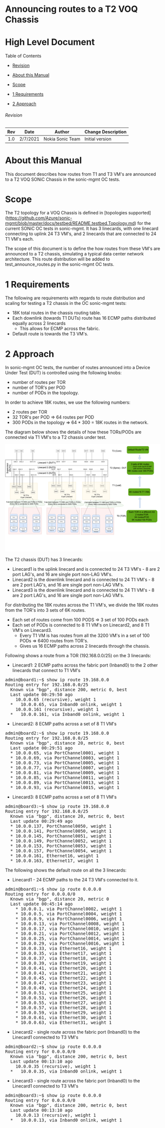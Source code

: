 # Announcing routes to a T2 VOQ Chassis
# High Level Document

Table of Contents

  - [Revision](#revision)

  - [About this Manual](#about-this-manual)

  - [Scope](#scope)

  - [1 Requirements](#1-requirements)
  
  - [2 Approach](#2-approach)


   
###### Revision
| Rev |     Date    |       Author                                                                       | Change Description                |
|:---:|:-----------:|:----------------------------------------------------------------------------------:|-----------------------------------|
| 1.0 | 2/7/2021    | Nokia Sonic Team                                                                   | Initial  version                  |


# About this Manual
This document describes how routes from T1 and T3 VM's are announced to a T2 VOQ SONiC Chassis in the sonic-mgmt OC tests.

# Scope
The T2 topology for a VOQ Chassis is defined in [topologies supported] (https://github.com/Azure/sonic-mgmt/blob/master/docs/testbed/README.testbed.Topology.md) for the current SONiC OC tests in sonic-mgmt. It has 3 linecards, with one linecard connecting to uplink 24 T3 VM's, and 2 linecards that are connected to 24 T1 VM's each. 

The scope of this document is to define the how routes from these VM's are announced to a T2 chassis, simulating a typical data center network architecture. This route distribution will be added to test_announce_routes.py in the sonic-mgmt OC tests.

# 1 Requirements
The following are requirements with regards to route distribution and scaling for testing a T2 chassis in the OC sonic-mgmt tests:
- 18K total routes in the chassis routing table.
- Each downlink (towards T1 DUTs) route has 16 ECMP paths distributed equally across 2 linecards 
   - This allows for ECMP across the fabric.
- Default route is towards the T3 VM's.

# 2 Approach
In sonic-mgmt OC tests, the number of routes announced into a Device Under Test (DUT) is controlled using the following knobs:
- number of routes per TOR
- number of TOR's per POD
- number of PODs in the topology.

In order to achieve 18K routes, we use the following numbers:
- 2 routes per TOR
- 32 TOR's per POD => 64 routes per POD
- 300 PODs in the topology => 64 * 300 = 18K routes in the network.

The diagram below shows the details of how these TORs/PODs are connected via T1 VM's to a T2 chassis under test. 

![](t2_fib.png)

The T2 chassis (DUT) has 3 linecards:
- Linecard1 is the uplink linecard and is connected to 24 T3 VM's - 8 are 2 port LAG's, and 16 are single port non-LAG VM's.
- Linecard2 is the downlink linecard and is connected to 24 T1 VM's - 8 are 2 port LAG's, and 16 are single port non-LAG VM's.
- Linecard3 is the downlink linecard and is connected to 24 T1 VM's - 8 are 2 port LAG's, and 16 are single port non-LAG VM's.

For distributing the 18K routes across the T1 VM's, we divide the 18K routes from the TOR's into 3 sets of 6K routes. 
 - Each set of routes come from 100 PODS => 3 set of 100 PODs each
 - Each set of PODs is connected to 8 T1 VM's on Linecard2, and 8 T1 VM's on Linecard3.
   - Every T1 VM is has routes from all the 3200 VM's in a set of 100 PODs => 6400 routes from TOR's.
   - Gives us 16 ECMP paths across 2 linecards through the chassis.

Following shows a route from a TOR (192.168.0.0/25) on the 3 linecards:
- Linecard1: 2 ECMP paths across the fabric port (Inband0) to the 2 other linecards that connect to T1 VM's
<pre>
admin@board1:~$ show ip route 19.168.0.0
Routing entry for 192.168.0.0/25
  Known via "bgp", distance 200, metric 0, best
  Last update 00:29:50 ago
    10.0.0.65 (recursive), weight 1
  *   10.0.0.65, via Inband0 onlink, weight 1
    10.0.0.161 (recursive), weight 1
  *   10.0.0.161, via Inband0 onlink, weight 1
</pre>

- Linecard2: 8 ECMP paths across a set of 8 T1 VM's
<pre>
admin@board2:~$ show ip route 19.168.0.0
Routing entry for 192.168.0.0/25
  Known via "bgp", distance 20, metric 0, best
  Last update 00:29:51 ago
  * 10.0.0.65, via PortChannel0001, weight 1
  * 10.0.0.69, via PortChannel0003, weight 1
  * 10.0.0.73, via PortChannel0005, weight 1
  * 10.0.0.77, via PortChannel0007, weight 1
  * 10.0.0.81, via PortChannel0009, weight 1
  * 10.0.0.85, via PortChannel0011, weight 1
  * 10.0.0.89, via PortChannel0013, weight 1
  * 10.0.0.93, via PortChannel0015, weight 1
</pre>
- Linecard3: 8 ECMP paths across a set of 8 T1 VM's
<pre>
admin@board3:~$ show ip route 19.168.0.0
Routing entry for 192.168.0.0/25
  Known via "bgp", distance 20, metric 0, best
  Last update 00:29:49 ago
  * 10.0.0.137, PortChannel0050, weight 1
  * 10.0.0.141, PortChannel0050, weight 1
  * 10.0.0.145, PortChannel0051, weight 1
  * 10.0.0.149, PortChannel0052, weight 1
  * 10.0.0.153, PortChannel0053, weight 1
  * 10.0.0.157, PortChannel0054, weight 1
  * 10.0.0.161, Ethernet16, weight 1
  * 10.0.0.163, Ethernet17, weight 1
</pre>


The following shows the default route on all the 3 linecards:
- Linecard1 - 24 ECMP paths to the 24 T3 VM's connected to it.
<pre>
admin@board1:~$ show ip route 0.0.0.0
Routing entry for 0.0.0.0/0
  Known via "bgp", distance 20, metric 0
  Last update 00:45:14 ago
    * 10.0.0.1, via PortChannel0002, weight 1
    * 10.0.0.5, via PortChannel0004, weight 1
    * 10.0.0.9, via PortChannel0006, weight 1
    * 10.0.0.13, via PortChannel0008, weight 1
    * 10.0.0.17, via PortChannel0010, weight 1
    * 10.0.0.21, via PortChannel0012, weight 1
    * 10.0.0.25, via PortChannel0014, weight 1
    * 10.0.0.29, via PortChannel0016, weight 1
    * 10.0.0.33, via Ethernet16, weight 1
    * 10.0.0.35, via Ethernet17, weight 1
    * 10.0.0.37, via Ethernet18, weight 1
    * 10.0.0.39, via Ethernet19, weight 1
    * 10.0.0.41, via Ethernet20, weight 1
    * 10.0.0.43, via Ethernet21, weight 1
    * 10.0.0.45, via Ethernet22, weight 1
    * 10.0.0.47, via Ethernet23, weight 1
    * 10.0.0.49, via Ethernet24, weight 1
    * 10.0.0.51, via Ethernet25, weight 1
    * 10.0.0.53, via Ethernet26, weight 1
    * 10.0.0.55, via Ethernet27, weight 1
    * 10.0.0.57, via Ethernet28, weight 1
    * 10.0.0.59, via Ethernet29, weight 1
    * 10.0.0.61, via Ethernet30, weight 1
    * 10.0.0.63, via Ethernet31, weight 1
</pre>

- Linecard2 - single route across the fabric port (Inband0) to the Linecard1 connected to T3 VM's
<pre>
admin@board2:~$ show ip route 0.0.0.0
Routing entry for 0.0.0.0/0
  Known via "bgp", distance 200, metric 0, best
  Last update 00:13:10 ago
    10.0.0.35 (recursive), weight 1
  *   10.0.0.35, via Inband0 onlink, weight 1
</pre>

- Linecard3 - single route across the fabric port (Inband0) to the Linecard1 connected to T3 VM's
<pre>
admin@board3:~$ show ip route 0.0.0.0
Routing entry for 0.0.0.0/0
  Known via "bgp", distance 200, metric 0, best
  Last update 00:13:10 ago
    10.0.0.13 (recursive), weight 1
  *   10.0.0.13, via Inband0 onlink, weight 1
</pre>




